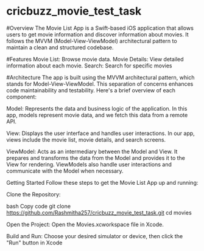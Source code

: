 # cricbuzz_movie_test_task
#Overview
The Movie List App is a Swift-based iOS application that allows users to get movie information and discover information about movies. It follows the MVVM (Model-View-ViewModel) architectural pattern to maintain a clean and structured codebase.

#Features
Movie List: Browse movie data.
Movie Details: View detailed information about each movie.
Search: Search for specific movies

#Architecture
The app is built using the MVVM architectural pattern, which stands for Model-View-ViewModel. This separation of concerns enhances code maintainability and testability. Here's a brief overview of each component:

Model: Represents the data and business logic of the application. In this app, models represent movie data, and we fetch this data from a remote API.

View: Displays the user interface and handles user interactions. In our app, views include the movie list, movie details, and search screens.

ViewModel: Acts as an intermediary between the Model and View. It prepares and transforms the data from the Model and provides it to the View for rendering. ViewModels also handle user interactions and communicate with the Model when necessary.

Getting Started
Follow these steps to get the Movie List App up and running:

Clone the Repository:

bash
Copy code
git clone https://github.com/Rashmitha257/cricbuzz_movie_test_task.git
cd movies

Open the Project:
Open the Movies.xcworkspace file in Xcode.

Build and Run:
Choose your desired simulator or device, then click the "Run" button in Xcode
